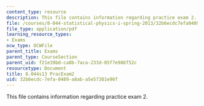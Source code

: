 ```yaml
---
content_type: resource
description: This file contains information regarding practice exam 2.
file: /courses/8-044-statistical-physics-i-spring-2013/32b6ecdc7efa0489a8aba5e57381e96f_MIT8_044S13_E2p.pdf
file_type: application/pdf
learning_resource_types:
- Exams
ocw_type: OCWFile
parent_title: Exams
parent_type: CourseSection
parent_uid: f21e39bd-ca8b-7aca-233d-05f7e986f52c
resourcetype: Document
title: 8.044s13 PracExam2
uid: 32b6ecdc-7efa-0489-a8ab-a5e57381e96f
---
```

This file contains information regarding practice exam 2.

